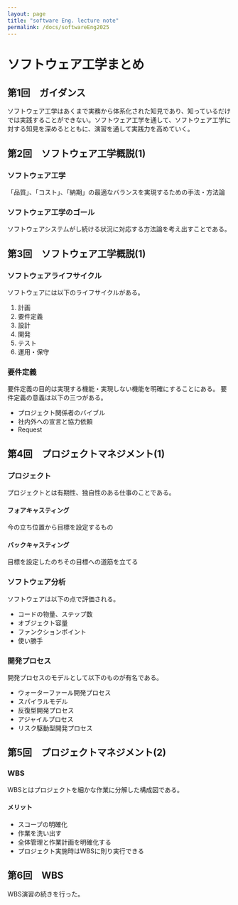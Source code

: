 ```yaml
---
layout: page
title: "software Eng. lecture note"
permalink: /docs/softwareEng2025
---
```

# ソフトウェア工学まとめ
## 第1回　ガイダンス
ソフトウェア工学はあくまで実務から体系化された知見であり、知っているだけでは実践することができない。ソフトウェア工学を通して、ソフトウェア工学に対する知見を深めるとともに、演習を通して実践力を高めていく。

## 第2回　ソフトウェア工学概説(1)
### ソフトウェア工学
「品質」、「コスト」、「納期」の最適なバランスを実現するための手法・方法論
### ソフトウェア工学のゴール
ソフトウェアシステムがし続ける状況に対応する方法論を考え出すことである。

## 第3回　ソフトウェア工学概説(1)
### ソフトウェアライフサイクル
ソフトウェアには以下のライフサイクルがある。
1. 計画
2. 要件定義
3. 設計
4. 開発
5. テスト
6. 運用・保守
### 要件定義
要件定義の目的は実現する機能・実現しない機能を明確にすることにある。
要件定義の意義は以下の三つがある。
- プロジェクト関係者のバイブル
- 社内外への宣言と協力依頼
- Request

## 第4回　プロジェクトマネジメント(1)
### プロジェクト
プロジェクトとは有期性、独自性のある仕事のことである。
#### フォアキャスティング
今の立ち位置から目標を設定するもの

#### バックキャスティング
目標を設定したのちその目標への道筋を立てる

### ソフトウェア分析
ソフトウェアは以下の点で評価される。
- コードの物量、ステップ数
- オブジェクト容量
- ファンクションポイント
- 使い勝手

### 開発プロセス
開発プロセスのモデルとして以下のものが有名である。
- ウォーターファール開発プロセス
- スパイラルモデル
- 反復型開発プロセス
- アジャイルプロセス
- リスク駆動型開発プロセス
## 第5回　プロジェクトマネジメント(2)
### WBS
WBSとはプロジェクトを細かな作業に分解した構成図である。
#### メリット
- スコープの明確化
- 作業を洗い出す
- 全体管理と作業計画を明確化する
- プロジェクト実施時はWBSに則り実行できる

## 第6回　WBS
WBS演習の続きを行った。